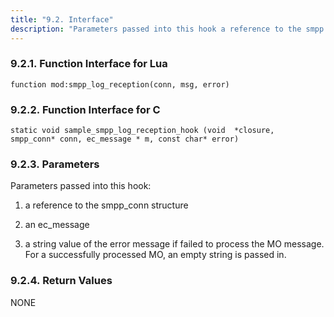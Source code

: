 ```yaml
---
title: "9.2. Interface"
description: "Parameters passed into this hook a reference to the smpp conn structure an ec message a string value of the error message if failed to process the MO message For a successfully processed MO an empty string is passed in NONE..."
---
```


### <a name="idp555152"></a> 9.2.1. Function Interface for Lua

`function mod:smpp_log_reception(conn, msg, error)`
### <a name="idp556944"></a> 9.2.2. Function Interface for C

```
static void sample_smpp_log_reception_hook (void  *closure,
smpp_conn* conn, ec_message * m, const char* error)
```

### <a name="idp558848"></a> 9.2.3. Parameters

Parameters passed into this hook:

1.  a reference to the smpp_conn structure

2.  an ec_message

3.  a string value of the error message if failed to process the MO message. For a successfully processed MO, an empty string is passed in.

### <a name="idp491408"></a> 9.2.4. Return Values

NONE